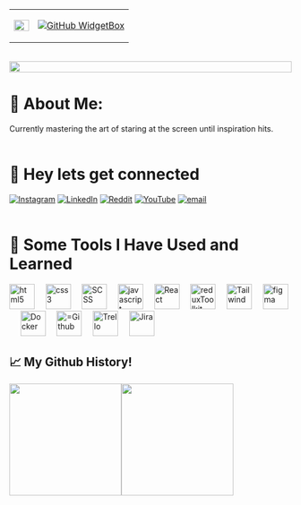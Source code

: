 <div align="center">
  <table>
    <tr>
      <td width="20%">
        <img src="https://i.giphy.com/3NjABnBOieYQE4BpkP.webp" width="100%" style="border: none;" />
      </td>
      <td width="80%" style="border: none;">
<div>

[![GitHub WidgetBox](https://github-widgetbox.vercel.app/api/profile?username=sanishkarkee&data=followers,repositories,stars,commits&theme=metropolis)](https://github.com/sanishkarkee)
</div>
      </td>
    </tr>
  </table>
</div>
<br>
<img src="https://i.imgur.com/dBaSKWF.gif" height="20" width="100%">

# 💫 About Me:
Currently mastering the art of staring at the screen until inspiration hits. 
<br><br>

# 💬 Hey lets get connected
[![Instagram](https://img.shields.io/badge/Instagram-%23E4405F.svg?logo=Instagram&logoColor=white)](https://instagram.com/sanishkarki007) [![LinkedIn](https://img.shields.io/badge/LinkedIn-%230077B5.svg?logo=linkedin&logoColor=white)](https://linkedin.com/in/sanish-karki-680249148) [![Reddit](https://img.shields.io/badge/Reddit-%23FF4500.svg?logo=Reddit&logoColor=white)](https://reddit.com/user/Ambitious_Occasion_9) [![YouTube](https://img.shields.io/badge/YouTube-%23FF0000.svg?logo=YouTube&logoColor=white)](https://youtube.com/@@simplifiedfactzz) [![email](https://img.shields.io/badge/Email-D14836?logo=gmail&logoColor=white)](mailto:s.karki1994@gmail.com) 
<br><br>
# 🚀 Some Tools I Have Used and Learned
<p align="left">
<img src="https://cdn.jsdelivr.net/gh/devicons/devicon@latest/icons/html5/html5-plain-wordmark.svg" alt="html5" width="45" height="45" />&nbsp;&nbsp;&nbsp;&nbsp;    
<img src="https://cdn.jsdelivr.net/gh/devicons/devicon@latest/icons/css3/css3-plain-wordmark.svg" alt="css3" width="45" height="45"/>&nbsp;&nbsp;&nbsp;&nbsp; 
<img src="https://cdn.jsdelivr.net/gh/devicons/devicon@latest/icons/sass/sass-original.svg" alt="SCSS" width="45" height="45"/>&nbsp;&nbsp;&nbsp;&nbsp;  
<img src="https://cdn.jsdelivr.net/gh/devicons/devicon@latest/icons/javascript/javascript-plain.svg" alt="javascript" width="45" height="45"/>&nbsp;&nbsp;&nbsp;&nbsp;  
<img src="https://cdn.jsdelivr.net/gh/devicons/devicon@latest/icons/react/react-original.svg"  alt="React" width="45" height="45"/>&nbsp;&nbsp;&nbsp;&nbsp; 
<img src="https://cdn.jsdelivr.net/gh/devicons/devicon@latest/icons/redux/redux-original.svg" alt="reduxToolkit" width="45" height="45"/>&nbsp;&nbsp;&nbsp;&nbsp;  
<img src="https://cdn.jsdelivr.net/gh/devicons/devicon@latest/icons/tailwindcss/tailwindcss-original.svg" alt="Tailwind" width="45" height="45"/>&nbsp;&nbsp;&nbsp;&nbsp;
<img src="https://cdn.jsdelivr.net/gh/devicons/devicon@latest/icons/figma/figma-original.svg" alt="figma" width="45" height="45"/>&nbsp;&nbsp;&nbsp;&nbsp; 
<img src="https://cdn.jsdelivr.net/gh/devicons/devicon@latest/icons/docker/docker-original.svg" alt="Docker" width="45" height="45"/>&nbsp;&nbsp;&nbsp;&nbsp;
<img src="https://cdn.jsdelivr.net/gh/devicons/devicon@latest/icons/github/github-original-wordmark.svg" alt="=Github" width="45" height="45"/>&nbsp;&nbsp;&nbsp;&nbsp;  
<img src="https://cdn.jsdelivr.net/gh/devicons/devicon@latest/icons/trello/trello-plain-wordmark.svg" alt="Trello" width="45" height="45"/>&nbsp;&nbsp;&nbsp;&nbsp; 
<img src="https://cdn.jsdelivr.net/gh/devicons/devicon@latest/icons/jira/jira-original-wordmark.svg" alt="Jira" width="45" height="45"/>&nbsp;&nbsp;&nbsp;&nbsp;     
</p>
<h2> 📈 My Github History!</h2>
<p align="left">
<div style="display: flex; justify-content: flex-start; align-items: center; ">
  <img src="https://github-readme-stats.vercel.app/api?username=sanishkarkee&show_icons=true&theme=tokyonight" height="200"/>
  <img src="https://github-readme-stats.vercel.app/api/top-langs/?username=sanishkarkee&theme=tokyonight"  height="200"/>
</div>
<p/>
<br><br>



















